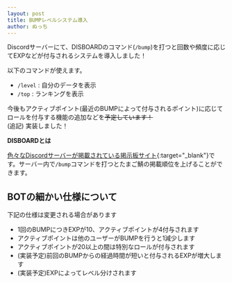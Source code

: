 ```yaml
---
layout: post
title: BUMPレベルシステム導入
author: ぬっち
---
```


Discordサーバーにて、DISBOARDのコマンド(`/bump`)を打つと回数や頻度に応じてEXPなどが付与されるシステムを導入しました！<br>
<!--more-->
以下のコマンドが使えます。

- `/level` : 自分のデータを表示
- `/top` : ランキングを表示

今後もアクティブポイント(最近のBUMPによって付与されるポイント)に応じてロールを付与する機能の追加などを~~予定しています！~~<br>
(追記) 実装しました！

**DISBOARDとは**

[色々なDiscordサーバーが掲載されている掲示板サイト](https://disboard.org){:target="_blank"}です。サーバー内で`/bump`コマンドを打つとたまご鯖の掲載順位を上げることができます。

## BOTの細かい仕様について

下記の仕様は変更される場合があります

- 1回のBUMPにつきEXPが10、アクティブポイントが4付与されます
- アクティブポイントは他のユーザーがBUMPを行うと1減少します
- アクティブポイントが20以上の間は特別なロールが付与されます
- (実装予定)前回のBUMPからの経過時間が短いと付与されるEXPが増大します
- (実装予定)EXPによってレベル分けされます
